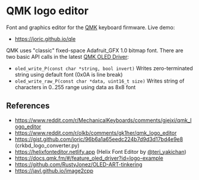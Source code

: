 # QMK logo editor

Font and graphics editor for the [QMK](https://github.com/qmk/qmk_firmware) keyboard firmware. Live demo:

* https://joric.github.io/qle

QMK uses "classic" fixed-space Adafruit_GFX 1.0 bitmap font.
There are two basic API calls in the latest [QMK OLED Driver](https://beta.docs.qmk.fm/using-qmk/hardware-features/displays/feature_oled_driver):

* `oled_write_P(const char *string, bool invert)` Writes zero-terminated string using default font (0x0A is line break)
* `oled_write_raw_P(const char *data, uint16_t size)` Writes string of characters in 0..255 range using data as 8x8 font

## References

* https://www.reddit.com/r/MechanicalKeyboards/comments/gjejxi/qmk_logo_editor
* https://www.reddit.com/r/olkb/comments/gk1her/qmk_logo_editor
* https://gist.github.com/joric/96b6a1a65eedc224b7d9d3d17bd4e9e8 (crkbd_logo_converter.py)
* https://helixfonteditor.netlify.app (Helix Font Editor by [@teri_yakichan](https://twitter.com/teri_yakichan))
* https://docs.qmk.fm/#/feature_oled_driver?id=logo-example
* https://github.com/RustyJonez/OLED-ART-tinkering
* https://javl.github.io/image2cpp
